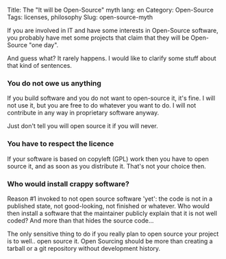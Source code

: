 Title: The "It will be Open-Source" myth
lang: en
Category: Open-Source
Tags: licenses, philosophy
Slug: open-source-myth

If you are involved in IT and have some interests in Open-Source software, you
probably have met some projects that claim that they will be Open-Source "one
day".

And guess what? It rarely happens. I would like to clarify some stuff about that
kind of sentences.

### You do not owe us anything

If you build software and you do not want to open-source it, it's fine. I will
not use it, but you are free to do whatever you want to do. I will not contribute
in any way in proprietary software anyway.

Just don't tell you will open source it if you will never.

### You have to respect the licence

If your software is based on copyleft (GPL) work then you have to open source it, and as
soon as you distribute it. That's not your choice then.

### Who would install crappy software?

Reason #1 invoked to not open source software 'yet': the code is not in a published
state, not good-looking, not finished or whatever. Who would then install a software
that the maintainer publicly explain that it is not well coded? And more than that
hides the source code...

The only sensitive thing to do if you really plan to open source your project is
to well.. open source it. Open Sourcing should be more than creating a tarball or
a git repository without development history.
